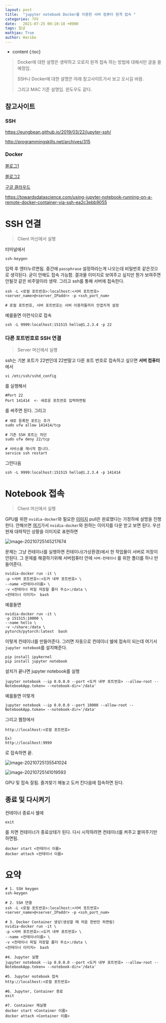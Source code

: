 ```yaml
---
layout: post
title:  "jupyter notebook Docker를 이용한 서버 컴퓨터 원격 접속 "
categories: 기타
date:   2021-07-25 00:10:18 +0900
tags: 일상
mathjax: True
author: Haribo
---
```

* content
{:toc}


> Docker에 대한 설명은 생략하고 오로지 원격 접속 하는 방법에 대해서만 글을 쓸 예정임.
>
> SSH나 Docker에 대한 설명은 아래 참고사이트가서 보고 오시길 바람.
>
> 그리고 MAC 기준 설명임. 윈도우도 같다.











## 참고사이트

### SSH

https://eungbean.github.io/2019/03/22/jupyter-ssh/

http://programmingskills.net/archives/315

### Docker

[블로그1](https://greeksharifa.github.io/references/2021/06/21/Docker/)

[블로그2](https://89douner.tistory.com/96)

[구글 클라우드](https://cloud.google.com/ai-platform/training/docs/custom-containers-training?hl=ko)

https://towardsdatascience.com/using-jupyter-notebook-running-on-a-remote-docker-container-via-ssh-ea2c3ebb9055

# SSH 연결

> Client 머신에서 실행

터미널에서

```shell
ssh-keygen
```

입력 후 엔터누르면됨. 중간에 `passphrase` 설정하라는게 나오는데 비밀번호 같은것으로 생각된다. 굳이 안해도 접속 가능함. 결과물 이미지로 보여주고 싶지만 뭔가 보여주면 안될것 같은 비주얼이라 생략. 그리고 ssh를 통해 서버에 접속한다.

```shell
ssh -L <로컬 포트번호>:localhost:<서버 포트번호> <server_name>@<server_IPaddr> -p <ssh_port_num>

# 로컬 포트번호, 서버 포트번호는 서버 이용자들끼리 안겹치게 설정
```

예를들면 이런식으로 접속

```shell
ssh -L 9999:localhost:151515 hello@1.2.3.4 -p 22
```



### 다른 포트번호로 SSH 연결

> Server 머신에서 실행

ssh는 기본 포트가 22번인데 22번말고 다른 포트 번호로 접속하고 싶으면 **서버 컴퓨터**에서

```shell
vi /etc/ssh/sshd_config
```

를 실행해서

```shell
#Port 22
Port 141414  <- 새로운 포트번호 입력하면됨
```

를 써주면 된다. 그리고

```shell
# 새로 등록한 포트는 추가
sudo ufw allow 141414/tcp

# 기존 SSH 포트는 차단
sudo ufw deny 22/tcp

# 서비스를 재시작 합니다.
service ssh restart
```

그런다음

```shell
ssh -L 9999:localhost:151515 hello@1.2.3.4 -p 141414
```



# Notebook 접속

> Client 머신에서 실행

GPU를 위한 `nvidia-docker`와 필요한 [이미지](https://hub.docker.com/r/pytorch/pytorch) pull은 완료했다는 가정하에 설명을 진행한다. 안해쓰면 [여기](https://greeksharifa.github.io/references/2021/06/21/Docker/)가서 `nvidia-docker`와 원하는 이미지를 다운 받고 보면 된다. 우선 현재 대략적인 상황을 이미지로 표현하면

![image-20210725145217674](/images/Docker/image-20210725145217674.png)

문제는 그냥 컨테이너를 실행하면 컨테이너(가상환경)에서 한 작업물이 서버로 저장이 안된다. 그 문제를 해결하기위해 서버컴퓨터 안에 `서버-컨테이너` 를 위한 폴더를 하나 만들어준다.

```shell
nvidia-docker run -it \
-p <서버 포트번호>:<도커 내부 포트번호> \
--name <컨테이너이름> \
-v <컨테이너 파일 저장할 폴더 주소>:/data \
<컨테이너 이미지>  bash
```

예를들면

```shell
nvidia-docker run -it \
-p 151515:10000 \
--name hello \
-v ~/share:/data \
pytorch/pytorch:latest  bash
```

이렇게 컨테이너를 만들어준다. 그러면 자동으로 컨테이너 쉘에 접속이 되는데 여기서 `jupyter notebook`를 설치해준다.

```shell
pip install ipykernel
pip install jupyter notebook
```

설치가 끝나면 jupyter notebook를 실행

```shell
jupyter notebook --ip 0.0.0.0 --port <도커 내부 포트번호> --allow-root --NotebookApp.token= --notebook-dir='/data'
```

예를들면 이렇게

```shell
jupyter notebook --ip 0.0.0.0 --port 10000 --allow-root --NotebookApp.token= --notebook-dir='/data'
```

그리고 웹창에서

```shell
http://localhost:<로컬 포트번호>

Ex)
http://localhost:9999
```

로 접속하면 끝.

![image-20210725135541024](/images/Docker/image-20210725135541024.png)

![image-20210725141019593](/images/Docker/image-20210725141019593.png)

GPU 및 접속 잘됨. 즐겨찾기 해놓고 도커 킨다음에 접속하면 된다.

## 종료 및 다시켜기

컨테이너 종료시 쉘에

```shell
exit
```

를 치면 컨테이너가 종료상태가 된다. 다시 시작하려면 컨테이너를 켜주고 붙여주기만 하면됨.

```shell
docker start <컨테이너 이름>
docker attach <컨테이너 이름>
```

# 요약

```shell
# 1. SSH keygen
ssh-keygen

# 2. SSH 연결
ssh -L <로컬 포트번호>:localhost:<서버 포트번호> <server_name>@<server_IPaddr> -p <ssh_port_num>

# 3. Docker Container 생성(생성할 때 처음 한번만 하면됨)
nvidia-docker run -it \
-p <서버 포트번호>:<도커 내부 포트번호> \
--name <컨테이너이름> \
-v <컨테이너 파일 저장할 폴더 주소>:/data \
<컨테이너 이미지>  bash

#4. Jupyter 실행
jupyter notebook --ip 0.0.0.0 --port <도커 내부 포트번호> --allow-root --NotebookApp.token= --notebook-dir='/data'

#5. Jupyter notebook 접속
http://localhost:<로컬 포트번호>

#6. Jupyter, Container 종료
exit

#7. Container 재실행
docker start <Container 이름>
docker attach <Container 이름>
```

